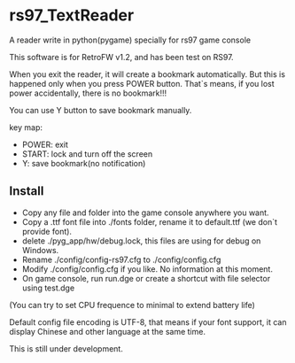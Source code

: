 # rs97_TextReader
A reader write in python(pygame) specially for rs97 game console

This software is for RetroFW v1.2, and has been test on RS97.

When you exit the reader, it will create a bookmark automatically. But this is happened only when you press POWER button. That`s means, if you lost power accidentally, there is no bookmark!!!

You can use Y button to save bookmark manually.

key map:
-   POWER: exit
-   START: lock and turn off the screen
-   Y:     save bookmark(no notification)

##  Install

-   Copy any file and folder into the game console anywhere you want.
-   Copy a .ttf font file into ./fonts folder, rename it to default.ttf (we don`t provide font).
-   delete ./pyg_app/hw/debug.lock, this files are using for debug on Windows.
-   Rename ./config/config-rs97.cfg to ./config/config.cfg
-   Modify ./config/config.cfg if you like. No information at this moment.
-   On game console, run run.dge or create a shortcut with file selector using test.dge

(You can try to set CPU frequence to minimal to extend battery life)

Default config file encoding is UTF-8, that means if your font support, it can display Chinese and other language at the same time.

This is still under development.